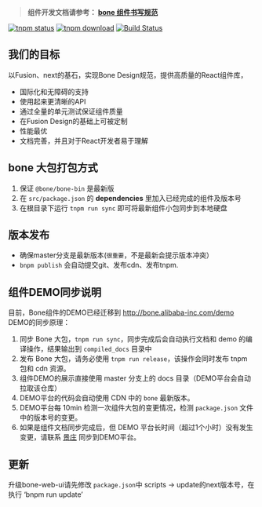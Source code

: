 > **组件开发文档请参考： [bone 组件书写规范](bone/bone-bin#1)**

[![tnpm status](http://web.npm.alibaba-inc.com/badge/v/@alife/next.svg?style=flat-square)](http://web.npm.alibaba-inc.com/package/@alife/next)
[![tnpm download](http://web.npm.alibaba-inc.com/badge/d/@alife/next.svg)](http://web.npm.alibaba-inc.com/package/@alife/next)
[![Build Status](http://cise.alibaba-inc.com/task/443254/status.svg)](http://cise.alibaba-inc.com/task/443254)

## 我们的目标

以Fusion、next的基石，实现Bone Design规范，提供高质量的React组件库，

* 国际化和无障碍的支持
* 使用起来更清晰的API
* 通过全量的单元测试保证组件质量
* 在Fusion Design的基础上可被定制
* 性能最优
* 文档完善，并且对于React开发者易于理解

## bone 大包打包方式

1. 保证 `@bone/bone-bin` 是最新版
2. 在 `src/package.json` 的 **dependencies** 里加入已经完成的组件及版本号
3. 在根目录下运行 `tnpm run sync` 即可将最新组件小包同步到本地硬盘

## 版本发布

* 确保master分支是最新版本(`很重要`，不是最新会提示版本冲突）
* `bnpm publish` 会自动提交git、发布cdn、发布tnpm.


## 组件DEMO同步说明

目前，Bone组件的DEMO已经迁移到 http://bone.alibaba-inc.com/demo DEMO的同步原理：

1. 同步 Bone 大包，`tnpm run sync`，同步完成后会自动执行文档和 demo 的编译操作，结果输出到 `compiled_docs` 目录中
2. 发布 Bone 大包，请务必使用 `tnpm run release`，该操作会同时发布 tnpm 包和 cdn 资源。
3. 组件DEMO的展示直接使用 master 分支上的 docs 目录（DEMO平台会自动拉取该仓库）
4. DEMO平台的代码会自动使用 CDN 中的 `bone` 最新版本。
5. DEMO平台每 10min 检测一次组件大包的变更情况，检测 `package.json` 文件中的版本号的变更。
6. 如果是组件文档同步完成后，但 DEMO 平台长时间（超过1个小时）没有发生变更，请联系 [景庄](https://work.alibaba-inc.com/work/u/100127) 同步到DEMO平台。

## 更新

升级bone-web-ui请先修改 `package.json`中 scripts -> update的next版本号，在执行 ‘bnpm run update’


